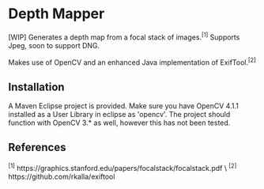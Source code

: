<h1>Depth Mapper</h1>

[WIP] Generates a depth map from a focal stack of images.<sup>[1]</sup> Supports Jpeg, soon to support DNG.

Makes use of OpenCV and an enhanced Java implementation of ExifTool.<sup>[2]</sup>

<h2> Installation </h2>

A Maven Eclipse project is provided. Make sure you have OpenCV 4.1.1 installed as a User Library in eclipse as 'opencv'. The project should function with OpenCV 3.* as well, however this has not been tested.

<h2> References </h2>
<sup>[1]</sup> https://graphics.stanford.edu/papers/focalstack/focalstack.pdf \
<sup>[2]</sup> https://github.com/rkalla/exiftool
